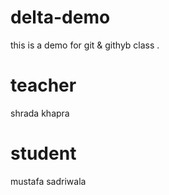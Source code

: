 # delta-demo
this is a demo for git & githyb class .
# teacher
shrada khapra

# student
mustafa sadriwala
